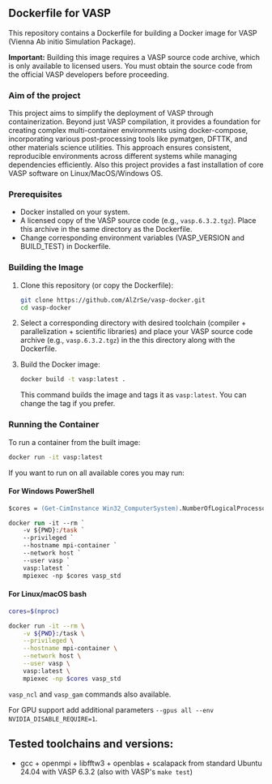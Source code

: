 ## Dockerfile for VASP

This repository contains a Dockerfile for building a Docker image for VASP (Vienna Ab initio Simulation Package).

**Important:** Building this image requires a VASP source code archive, which is only available to licensed users. You must obtain the source code from the official VASP developers before proceeding.

### Aim of the project
This project aims to simplify the deployment of VASP through containerization. Beyond just VASP compilation, it provides a foundation for creating complex multi-container environments using docker-compose, incorporating various post-processing tools like pymatgen, DFTTK, and other materials science utilities. This approach ensures consistent, reproducible environments across different systems while managing dependencies efficiently. Also this project provides a fast installation of core VASP software on Linux/MacOS/Windows OS.

### Prerequisites

*   Docker installed on your system.
*   A licensed copy of the VASP source code (e.g., `vasp.6.3.2.tgz`). Place this archive in the same directory as the Dockerfile.
*   Change corresponding environment variables (VASP_VERSION and BUILD_TEST) in Dockerfile.

### Building the Image

1.  Clone this repository (or copy the Dockerfile):

    ```bash
    git clone https://github.com/AlZrSe/vasp-docker.git
    cd vasp-docker
    ```

2.  Select a corresponding directory with desired toolchain (compiler + parallelization + scientific libraries) and place your VASP source code archive (e.g., `vasp.6.3.2.tgz`) in the this directory along with the Dockerfile.

3.  Build the Docker image:

    ```bash
    docker build -t vasp:latest .
    ```

    This command builds the image and tags it as `vasp:latest`. You can change the tag if you prefer.

### Running the Container

To run a container from the built image:

```bash
docker run -it vasp:latest
```

If you want to run on all available cores you may run:

#### For Windows PowerShell
```ps
$cores = (Get-CimInstance Win32_ComputerSystem).NumberOfLogicalProcessors

docker run -it --rm `
    -v ${PWD}:/task `
    --privileged `
    --hostname mpi-container `
    --network host `
    --user vasp `
    vasp:latest `
    mpiexec -np $cores vasp_std
```

#### For Linux/macOS bash
```bash
cores=$(nproc)

docker run -it --rm \
    -v ${PWD}:/task \
    --privileged \
    --hostname mpi-container \
    --network host \
    --user vasp \
    vasp:latest \
    mpiexec -np $cores vasp_std
```

`vasp_ncl` and `vasp_gam` commands also available.

For GPU support add additional parameters `--gpus all --env NVIDIA_DISABLE_REQUIRE=1`.

## Tested toolchains and versions:

* gcc + openmpi + libfftw3 + openblas + scalapack from standard Ubuntu 24.04 with VASP 6.3.2 (also with VASP's `make test`)